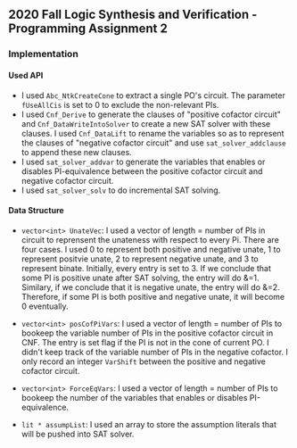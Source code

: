 ## 2020 Fall Logic Synthesis and Verification - Programming Assignment 2

### Implementation
#### Used API
 * I used `Abc_NtkCreateCone` to extract a single PO's circuit. The parameter `fUseAllCis` is set to 0 to exclude the non-relevant PIs.
 * I used `Cnf_Derive` to generate the clauses of "positive cofactor circuit" and `Cnf_DataWriteIntoSolver` to create a new SAT solver with these clauses. I used `Cnf_DataLift` to rename the variables so as to represent the clauses of "negative cofactor circuit" and use `sat_solver_addclause` to append these new clauses.
 * I used `sat_solver_addvar` to generate the variables that enables or disables PI-equivalence between the positive cofactor circuit and negative cofactor circuit.
 * I used `sat_solver_solv` to do incremental SAT solving. 
 
#### Data Structure
  
  * `vector<int> UnateVec`: I used a vector<int> of length = number of PIs in circuit to reprensent the unateness with respect to every Pi. There are four cases. I used 0 to represent both positive and negative unate, 1 to represent positvie unate, 2 to represent negative unate, and 3 to represent binate. Initially, every entry is set to 3. If we conclude that some PI is positive unate after SAT solving, the entry will do &=1. Similary, if we conclude that it is negative unate, the entry will do &=2. Therefore, if some PI is both positive and negative unate, it will become 0 eventually.
   
  * `vector<int> posCofPiVars`: I used a vector<int> of length = number of PIs to bookeep the variable number of PIs in the positive cofactor circuit in CNF. The entry is set flag if the PI is not in the cone of current PO. I didn't keep track of the variable number of PIs in the negative cofactor. I only record an integer `VarShift` between the positive and negative cofactor circuit.
 
  * `vector<int> ForceEqVars`: I used a vector<int> of length = number of PIs to bookeep the number of the variables that enables or disables PI-equivalence.
  * `lit * assumpList`: I used an array to store the assumption literals that will be pushed into SAT solver.
 
 
